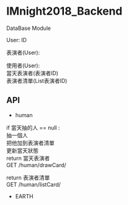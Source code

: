 # IMnight2018_Backend

DataBase Module

User:
  ID


表演者(User):


使用者(User):  
  當天表演者(表演者ID)  
  表演者清單(List表演者ID)  

## API

* human

if 當天抽的人 == null :  
  抽一個人  
  把他加到表演者清單  
  更新當天狀態  
return 當天表演者  
GET /human/drawCard/  

return 表演者清單  
GET /human/listCard/  


* EARTH
